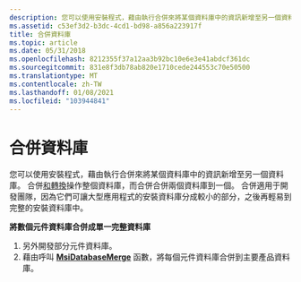 ```yaml
---
description: 您可以使用安裝程式，藉由執行合併來將某個資料庫中的資訊新增至另一個資料庫。
ms.assetid: c53ef3d2-b3dc-4cd1-bd98-a856a223917f
title: 合併資料庫
ms.topic: article
ms.date: 05/31/2018
ms.openlocfilehash: 8212355f37a12aa3b92bc10e6e3e41abdcf361dc
ms.sourcegitcommit: 831e8f3db78ab820e1710cede244553c70e50500
ms.translationtype: MT
ms.contentlocale: zh-TW
ms.lasthandoff: 01/08/2021
ms.locfileid: "103944841"
---
```

# <a name="merging-databases"></a>合併資料庫

您可以使用安裝程式，藉由執行合併來將某個資料庫中的資訊新增至另一個資料庫。 合併[和轉換](merges-and-transforms.md)操作整個資料庫，而合併合併兩個資料庫到一個。 合併適用于開發團隊，因為它們可讓大型應用程式的安裝資料庫分成較小的部分，之後再輕易到完整的安裝資料庫中。

**將數個元件資料庫合併成單一完整資料庫**

1.  另外開發部分元件資料庫。
2.  藉由呼叫 [**MsiDatabaseMerge**](/windows/desktop/api/Msiquery/nf-msiquery-msidatabasemergea) 函數，將每個元件資料庫合併到主要產品資料庫。

 

 



